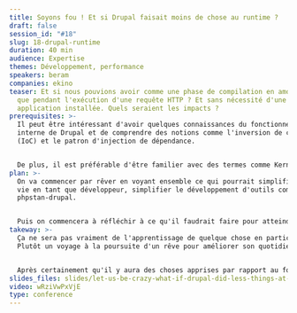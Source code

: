 ```yaml
---
title: Soyons fou ! Et si Drupal faisait moins de chose au runtime ?
draft: false
session_id: "#18"
slug: 18-drupal-runtime
duration: 40 min
audience: Expertise
themes: Développement, performance
speakers: beram
companies: ekino
teaser: Et si nous pouvions avoir comme une phase de compilation en amont plutôt
  que pendant l'exécution d'une requête HTTP ? Et sans nécessité d'une
  application installée. Quels seraient les impacts ?
prerequisites: >-
  Il peut être intéressant d'avoir quelques connaissances du fonctionnement
  interne de Drupal et de comprendre des notions comme l'inversion de contrôle
  (IoC) et le patron d'injection de dépendance.


  De plus, il est préférable d'être familier avec des termes comme Kernel ou compiler pass.
plan: >-
  On va commencer par rêver en voyant ensemble ce qui pourrait simplifier notre
  vie en tant que développeur, simplifier le développement d'outils comme
  phpstan-drupal.


  Puis on commencera à réfléchir à ce qu'il faudrait faire pour atteindre ce rêve. Que faudrait-il faire pour mettre à disposions de la communauté cela ? Quel serait ce chantier ?
takeway: >-
  Ça ne sera pas vraiment de l'apprentissage de quelque chose en particulier.
  Plutôt un voyage à la poursuite d'un rêve pour améliorer son quotidien.


  Après certainement qu'il y aura des choses apprises par rapport au fonctionnement interne de Drupal, ou encore sur la difficulté de certaines fonctionnalités dans phpstan-drupal.
slides_files: slides/let-us-be-crazy-what-if-drupal-did-less-things-at-runtime-drupalcamp-rennes-2024-main.zip
video: wRziVwPxVjE
type: conference
---
```

